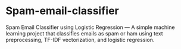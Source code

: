 # Spam-email-classifier
Spam Email Classifier using Logistic Regression — A simple machine learning project that classifies emails as spam or ham using text preprocessing, TF-IDF vectorization, and logistic regression. 
